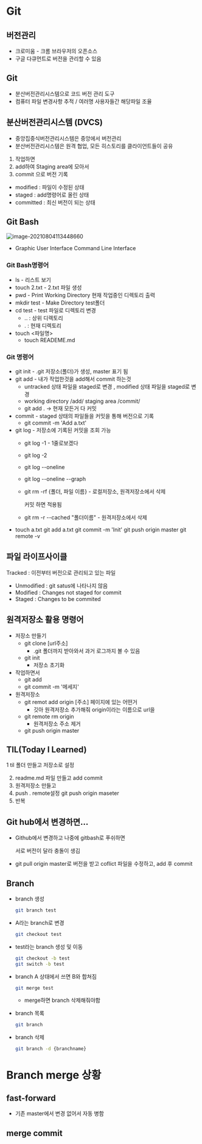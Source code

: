 # Git

## 버전관리

* 크로미움 - 크롬 브라우저의 오픈소스
* 구글 다큐먼트로 버전을 관리할 수 있음

## Git

* 분산버전관리시스템으로 코드 버전 관리 도구
* 컴퓨터 파일 변경사항 추적 / 여러명 사용자들간 해당파일 조율

## 분산버전관리시스템 (DVCS)

* 중앙집중식버전관리시스템은 중앙에서 버전관리
* 분산버전관리시스템은 원격 협업, 모든 히스토리를 클라이언트들이 공유

1. 작업하면
2. add하여 Staging area에 모아서
3. commit 으로 버전 기록

* modified : 파일이 수정된 상태 
* staged : add명령어로 올린 상태
* committed : 최신 버전이 되는 상태

## Git Bash

![image-20210804113448660](C:/Users/Pang/Desktop/md-images/image-20210804113448660.png)

* Graphic User Interface                                        Command Line Interface

### Git Bash명령어

* ls - 리스트 보기
* touch 2.txt - 2.txt 파일 생성
* pwd - Print Working Directory 현재 작업중인 디렉토리 출력
* mkdir test  - Make Directory test폴더
* cd test - test 파일로 디렉토리 변경
  * .. : 상위 디렉토리
  * . : 현재 디렉토리
* touch <파일명>
  * touch READEME.md

### Git 명령어

* git init - .git 저장소(폴더)가 생성, master 표기 됨 
* git add - 내가 작업한것을 add해서 commit 하는것
  * untracked 상태 파일을 staged로 변경 , modified 상태 파일을 staged로 변경
  * working directory /add/ staging area /commit/
  * git add .  -> 현재 모든거 다 커밋
* commit - staged 상태의 파일들을 커밋을 통해 버전으로 기록
  * git commit -m 'Add a.txt'
* git log - 저장소에 기록된 커밋을 조회 가능 
  * git log -1 - 1줄로보겠다

  * git log -2 

  * git log --oneline

  * git log --oneline --graph  

  * git rm -rf {폴더, 파일 이름} - 로컬저장소, 원격저장소에서 삭제

    커밋 하면 적용됨

  * git rm -r --cached "폴더이름" - 원격저장소에서 삭제
* touch a.txt
  git add a.txt
  git commit -m 'Init'
  git push origin master
  git remote -v

## 파일 라이프사이클 

Tracked : 이전부터 버전으로 관리되고 있는 파일

* Unmodified : git satus에 나타나지 않음 
* Modified : Changes not staged for commit
* Staged : Changes to be commited

## 원격저장소 활용 명령어

* 저장소 만들기
  * git clone [url주소] 
    * .git 폴더까지 받아와서 과거 로그까지 볼 수 있음
  * git init 
    * 저장소 초기화
* 작업하면서
  * git add 
  * git commit -m '메세지'
* 원격저장소
  * git remot add origin [주소] 페이지에 있는 어떤거 
    * 깃아 원격저장소 추가해줘 origin이라는 이름으로 url을
  * git remote rm origin
    * 원격저장소 주소 제거
  * git push origin master

## TIL(Today I Learned)

1 til 폴더 만들고 저장소로 설정

2. readme.md 파일 만들고 add commit
3. 원격저장소 만들고
4. push . remote설정 git push origin maseter
5. 반복

##  Git hub에서 변경하면...

* Github에서 변경하고 나중에 gitbash로 푸쉬하면

  서로 버전이 달라 충돌이 생김

* git pull origin master로 버전을 받고 coflict 파일을 수정하고, add 후 commit

## Branch

* branch 생성

  ```bash
  git branch test
  ```

* A라는 branch로 변경

  ```bash
  git checkout test
  ```

* test라는 branch 생성 및 이동

  ```bash
  git checkout -b test
  git switch -b test
  ```

* branch A 상태에서 쓰면 B와 합쳐짐

  ```bash
  git merge test
  ```

  * merge하면 branch 삭제해줘야함

* branch 목록

  ```bash
  git branch
  ```

* branch 삭제

  ``` bash 
  git branch -d {branchname}
  ```

# Branch merge 상황

## fast-forward

* 기존 master에서 변경 없어서 자동 병함

## merge commit



#
